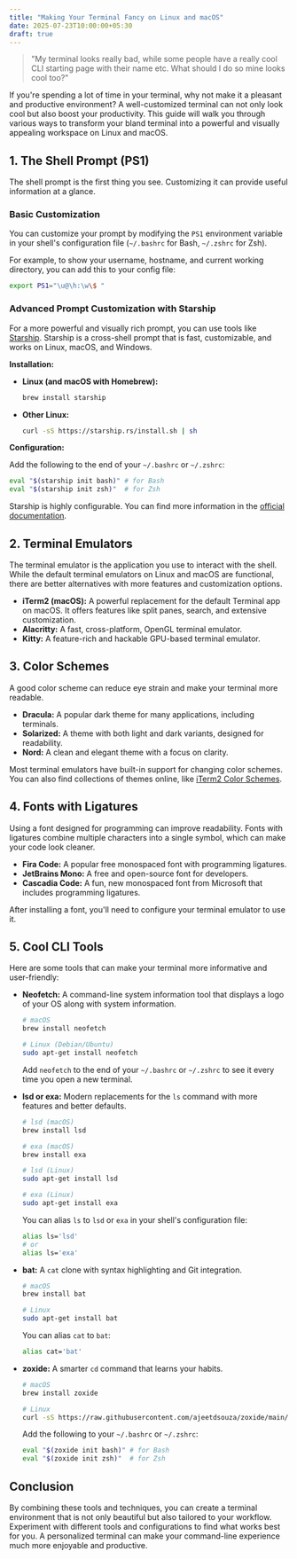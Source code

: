 ```yaml
---
title: "Making Your Terminal Fancy on Linux and macOS"
date: 2025-07-23T10:00:00+05:30
draft: true
---
```


> "My terminal looks really bad, while some people have a really cool CLI starting page with their name etc. What should I do so mine looks cool too?"

If you're spending a lot of time in your terminal, why not make it a pleasant and productive environment? A well-customized terminal can not only look cool but also boost your productivity. This guide will walk you through various ways to transform your bland terminal into a powerful and visually appealing workspace on Linux and macOS.

## 1. The Shell Prompt (PS1)

The shell prompt is the first thing you see. Customizing it can provide useful information at a glance.

### Basic Customization

You can customize your prompt by modifying the `PS1` environment variable in your shell's configuration file (`~/.bashrc` for Bash, `~/.zshrc` for Zsh).

For example, to show your username, hostname, and current working directory, you can add this to your config file:

```bash
export PS1="\u@\h:\w\$ "
```

### Advanced Prompt Customization with Starship

For a more powerful and visually rich prompt, you can use tools like [Starship](https://starship.rs/). Starship is a cross-shell prompt that is fast, customizable, and works on Linux, macOS, and Windows.

**Installation:**

*   **Linux (and macOS with Homebrew):**
    ```bash
    brew install starship
    ```
*   **Other Linux:**
    ```bash
    curl -sS https://starship.rs/install.sh | sh
    ```

**Configuration:**

Add the following to the end of your `~/.bashrc` or `~/.zshrc`:

```bash
eval "$(starship init bash)" # for Bash
eval "$(starship init zsh)"  # for Zsh
```

Starship is highly configurable. You can find more information in the [official documentation](https://starship.rs/config/).

## 2. Terminal Emulators

The terminal emulator is the application you use to interact with the shell. While the default terminal emulators on Linux and macOS are functional, there are better alternatives with more features and customization options.

*   **iTerm2 (macOS):** A powerful replacement for the default Terminal app on macOS. It offers features like split panes, search, and extensive customization.
*   **Alacritty:** A fast, cross-platform, OpenGL terminal emulator.
*   **Kitty:** A feature-rich and hackable GPU-based terminal emulator.

## 3. Color Schemes

A good color scheme can reduce eye strain and make your terminal more readable.

*   **Dracula:** A popular dark theme for many applications, including terminals.
*   **Solarized:** A theme with both light and dark variants, designed for readability.
*   **Nord:** A clean and elegant theme with a focus on clarity.

Most terminal emulators have built-in support for changing color schemes. You can also find collections of themes online, like [iTerm2 Color Schemes](https://iterm2colorschemes.com/).

## 4. Fonts with Ligatures

Using a font designed for programming can improve readability. Fonts with ligatures combine multiple characters into a single symbol, which can make your code look cleaner.

*   **Fira Code:** A popular free monospaced font with programming ligatures.
*   **JetBrains Mono:** A free and open-source font for developers.
*   **Cascadia Code:** A fun, new monospaced font from Microsoft that includes programming ligatures.

After installing a font, you'll need to configure your terminal emulator to use it.

## 5. Cool CLI Tools

Here are some tools that can make your terminal more informative and user-friendly:

*   **Neofetch:** A command-line system information tool that displays a logo of your OS along with system information.

    ```bash
    # macOS
    brew install neofetch

    # Linux (Debian/Ubuntu)
    sudo apt-get install neofetch
    ```
    Add `neofetch` to the end of your `~/.bashrc` or `~/.zshrc` to see it every time you open a new terminal.

*   **lsd or exa:** Modern replacements for the `ls` command with more features and better defaults.

    ```bash
    # lsd (macOS)
    brew install lsd

    # exa (macOS)
    brew install exa

    # lsd (Linux)
    sudo apt-get install lsd

    # exa (Linux)
    sudo apt-get install exa
    ```
    You can alias `ls` to `lsd` or `exa` in your shell's configuration file:
    ```bash
    alias ls='lsd'
    # or
    alias ls='exa'
    ```

*   **bat:** A `cat` clone with syntax highlighting and Git integration.

    ```bash
    # macOS
    brew install bat

    # Linux
    sudo apt-get install bat
    ```
    You can alias `cat` to `bat`:
    ```bash
    alias cat='bat'
    ```

*   **zoxide:** A smarter `cd` command that learns your habits.

    ```bash
    # macOS
    brew install zoxide

    # Linux
    curl -sS https://raw.githubusercontent.com/ajeetdsouza/zoxide/main/install.sh | bash
    ```
    Add the following to your `~/.bashrc` or `~/.zshrc`:
    ```bash
    eval "$(zoxide init bash)" # for Bash
    eval "$(zoxide init zsh)"  # for Zsh
    ```

## Conclusion

By combining these tools and techniques, you can create a terminal environment that is not only beautiful but also tailored to your workflow. Experiment with different tools and configurations to find what works best for you. A personalized terminal can make your command-line experience much more enjoyable and productive.
